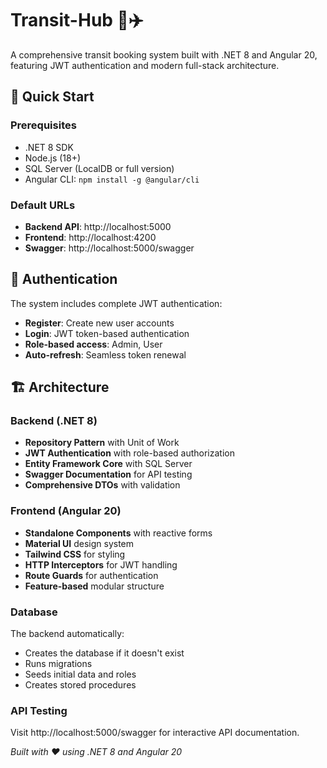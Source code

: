 # Transit-Hub 🚌✈️

A comprehensive transit booking system built with .NET 8 and Angular 20, featuring JWT authentication and modern full-stack architecture.

## 🚀 Quick Start

### Prerequisites
- .NET 8 SDK
- Node.js (18+)
- SQL Server (LocalDB or full version)
- Angular CLI: `npm install -g @angular/cli`


### Default URLs
- **Backend API**: http://localhost:5000
- **Frontend**: http://localhost:4200
- **Swagger**: http://localhost:5000/swagger

## 🔐 Authentication

The system includes complete JWT authentication:
- **Register**: Create new user accounts
- **Login**: JWT token-based authentication  
- **Role-based access**: Admin, User
- **Auto-refresh**: Seamless token renewal


## 🏗️ Architecture

### Backend (.NET 8)
- **Repository Pattern** with Unit of Work
- **JWT Authentication** with role-based authorization
- **Entity Framework Core** with SQL Server
- **Swagger Documentation** for API testing
- **Comprehensive DTOs** with validation

### Frontend (Angular 20)
- **Standalone Components** with reactive forms
- **Material UI** design system
- **Tailwind CSS** for styling
- **HTTP Interceptors** for JWT handling
- **Route Guards** for authentication
- **Feature-based** modular structure



### Database
The backend automatically:
- Creates the database if it doesn't exist
- Runs migrations
- Seeds initial data and roles
- Creates stored procedures

### API Testing
Visit http://localhost:5000/swagger for interactive API documentation.




*Built with ❤️ using .NET 8 and Angular 20*
